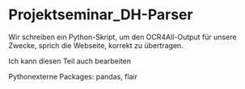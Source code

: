 # Projektseminar_DH-Parser
Wir schreiben ein Python-Skript, um den OCR4All-Output für unsere Zwecke, sprich die Webseite, korrekt zu übertragen.

Ich kann diesen Teil auch bearbeiten 

Pythonexterne Packages: pandas, flair
